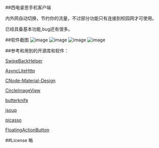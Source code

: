 ##西电睿思手机客户端

内外网自动切换，节约你的流量，不过部分功能只有连接到校园网才可使用。

已经具备基本功能,bug还有很多。

##软件截图
![image](https://github.com/freedom10086/Ruisi/blob/master/screenshots/1.jpg)
![image](https://github.com/freedom10086/Ruisi/blob/master/screenshots/2.jpg)
![image](https://github.com/freedom10086/Ruisi/blob/master/screenshots/3.jpg)
![image](https://github.com/freedom10086/Ruisi/blob/master/screenshots/4.jpg)

##参考和用到的开源库和软件：

[SwipeBackHelper](https://github.com/Jude95/SwipeBackHelper)

[AsyncLiteHttp](https://github.com/luck-apple/AsyncLiteHttp)

[CNode-Material-Design](https://github.com/TakWolf/CNode-Material-Design)

[CircleImageView](https://github.com/hdodenhof/CircleImageView)

[butterknife](https://github.com/JakeWharton/butterknife)

[jsoup](http://jsoup.org/)

[picasso](https://github.com/square/picasso)

[FloatingActionButton](https://github.com/Clans/FloatingActionButton)

##License
略
